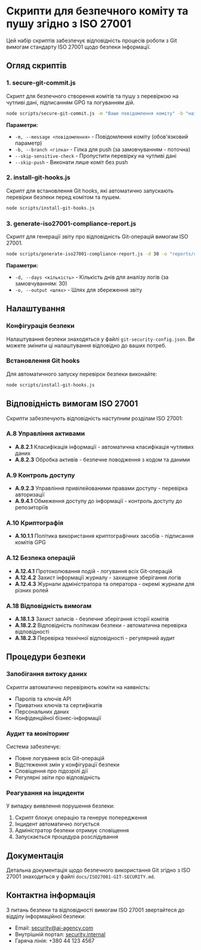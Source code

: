 # Скрипти для безпечного коміту та пушу згідно з ISO 27001

Цей набір скриптів забезпечує відповідність процесів роботи з Git вимогам стандарту ISO 27001 щодо безпеки інформації.

## Огляд скриптів

### 1. secure-git-commit.js

Скрипт для безпечного створення комітів та пушу з перевіркою на чутливі дані, підписанням GPG та логуванням дій.

```bash
node scripts/secure-git-commit.js -m "Ваше повідомлення коміту" -b "назва_гілки"
```

**Параметри:**

- `-m, --message <повідомлення>` - Повідомлення коміту (обов'язковий параметр)
- `-b, --branch <гілка>` - Гілка для push (за замовчуванням - поточна)
- `--skip-sensitive-check` - Пропустити перевірку на чутливі дані
- `--skip-push` - Виконати лише коміт без push

### 2. install-git-hooks.js

Скрипт для встановлення Git hooks, які автоматично запускають перевірки безпеки перед комітом та пушем.

```bash
node scripts/install-git-hooks.js
```

### 3. generate-iso27001-compliance-report.js

Скрипт для генерації звіту про відповідність Git-операцій вимогам ISO 27001.

```bash
node scripts/generate-iso27001-compliance-report.js -d 30 -o "reports/compliance-report.json"
```

**Параметри:**

- `-d, --days <кількість>` - Кількість днів для аналізу логів (за замовчуванням: 30)
- `-o, --output <шлях>` - Шлях для збереження звіту

## Налаштування

### Конфігурація безпеки

Налаштування безпеки знаходяться у файлі `git-security-config.json`. Ви можете змінити ці налаштування відповідно до ваших потреб.

### Встановлення Git hooks

Для автоматичного запуску перевірок безпеки виконайте:

```bash
node scripts/install-git-hooks.js
```

## Відповідність вимогам ISO 27001

Скрипти забезпечують відповідність наступним розділам ISO 27001:

### A.8 Управління активами

- **A.8.2.1** Класифікація інформації - автоматична класифікація чутливих даних
- **A.8.2.3** Обробка активів - безпечне поводження з кодом та даними

### A.9 Контроль доступу

- **A.9.2.3** Управління привілейованими правами доступу - перевірка авторизації
- **A.9.4.1** Обмеження доступу до інформації - контроль доступу до репозиторіїв

### A.10 Криптографія

- **A.10.1.1** Політика використання криптографічних засобів - підписання комітів GPG

### A.12 Безпека операцій

- **A.12.4.1** Протоколювання подій - логування всіх Git-операцій
- **A.12.4.2** Захист інформації журналу - захищене зберігання логів
- **A.12.4.3** Журнали адміністратора та оператора - окремі журнали для різних ролей

### A.18 Відповідність вимогам

- **A.18.1.3** Захист записів - безпечне зберігання історії комітів
- **A.18.2.2** Відповідність політикам безпеки - автоматична перевірка відповідності
- **A.18.2.3** Перевірка технічної відповідності - регулярний аудит

## Процедури безпеки

### Запобігання витоку даних

Скрипти автоматично перевіряють коміти на наявність:

- Паролів та ключів API
- Приватних ключів та сертифікатів
- Персональних даних
- Конфіденційної бізнес-інформації

### Аудит та моніторинг

Система забезпечує:

- Повне логування всіх Git-операцій
- Відстеження змін у конфігурації безпеки
- Сповіщення про підозрілі дії
- Регулярні звіти про відповідність

### Реагування на інциденти

У випадку виявлення порушення безпеки:

1. Скрипт блокує операцію та генерує попередження
2. Інцидент автоматично логується
3. Адміністратор безпеки отримує сповіщення
4. Запускається процедура розслідування

## Документація

Детальна документація щодо безпечного використання Git згідно з ISO 27001 знаходиться у файлі `docs/ISO27001-GIT-SECURITY.md`.

## Контактна інформація

З питань безпеки та відповідності вимогам ISO 27001 звертайтеся до відділу інформаційної безпеки:

- Email: security@ai-agency.com
- Внутрішній портал: [security.internal](https://security.internal)
- Гаряча лінія: +380 44 123 4567
